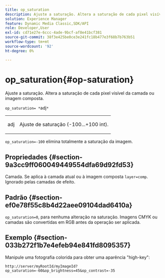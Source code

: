 ```yaml
---
title: op_saturation
description: Ajuste a saturação. Altera a saturação de cada pixel visível da camada ou imagem composta.
solution: Experience Manager
feature: Dynamic Media Classic,SDK/API
role: Developer,User
exl-id: cd71e27e-6ccc-4ade-9bcf-af8e41bcf381
source-git-commit: 38f3e425be0ce3e241fc18b477e3f68b7b763b51
workflow-type: tm+mt
source-wordcount: '92'
ht-degree: 0%

---
```


# op_saturation{#op-saturation}

Ajuste a saturação. Altera a saturação de cada pixel visível da camada ou imagem composta.

`op_saturation= *`adj`*`

<table id="simpletable_5F118A28FE674B06A16F6F19C56B4594"> 
 <tr class="strow"> 
  <td class="stentry"> <p><span class="varname"> adj</span> </p> </td> 
  <td class="stentry"> <p>Ajuste de saturação (-100...+100 int). </p></td> 
 </tr> 
</table>

`op_saturation=-100` elimina totalmente a saturação da imagem.

## Propriedades {#section-9a3cc9ff060049449554dfa69d92fd53}

Camada. Se aplica à camada atual ou à imagem composta `layer=comp`. Ignorado pelas camadas de efeito.

## Padrão {#section-ef0e78f55c8b4d22aee09104dad6410a}

`op_saturation=0`, para nenhuma alteração na saturação. Imagens CMYK ou camadas são convertidas em RGB antes da operação ser aplicada.

## Exemplo {#section-033b272f1b7e4efeb94e841fd8095357}

Manipule uma fotografia colorida para obter uma aparência &quot;high-key&quot;:

`http://server/myRootId/myImageId?op_saturation=-60&op_brightness=45&op_contrast=-35`
